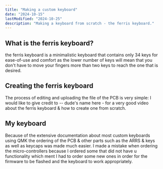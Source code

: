 ```yaml
---
title: "Making a custom keyboard"
date: "2024-10-15"
lastModified: "2024-10-25"
description: "Making a keyboard from scratch - the ferris keyboard."
---
```


<script>
  //import images here
</script>


## What is the ferris keyboard?
the ferris keyboard is a minimalistic keyboard that contains only 34 keys for ease-of-use and comfort as the lower number of keys will mean that you don't have to move your fingers more than two keys to reach the one that is desired.

## Creating the ferris keyboard
The process of editing and uploading the file of the PCB is very simple: I would like to give credit to -- dude's name here - for a very good video about the ferris keyboard & how to create one from scratch.

## My keyboard
Because of the extensive documentation about most custom keyboards using QMK the ordering of the PCB & other parts such as the ARRS & keys as well as keycaps was made much easier. I made a mistake when ordering the micro-controllers because I ordered some that did not have u functionality which ment I had to order some new ones in order for the firmware to be flashed and the keyboard to work appropriately.
